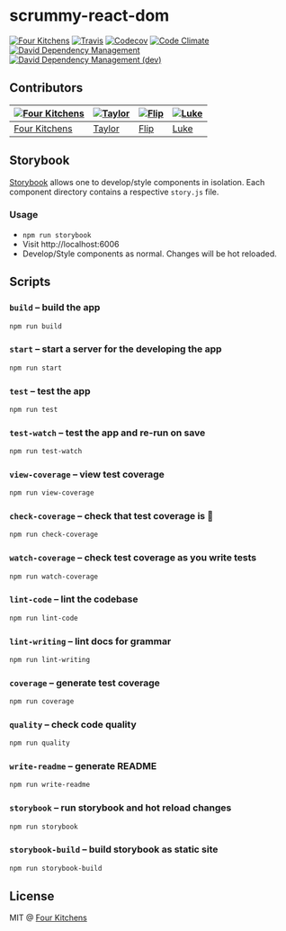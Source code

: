 # scrummy-react-dom

[![Four Kitchens](https://img.shields.io/badge/4K-Four%20Kitchens-35AA4E.svg?style=flat-square)](https://fourkitchens.com/)
[![Travis](https://img.shields.io/travis/fourkitchens/scrummy-react-dom.svg?style=flat-square)](https://travis-ci.org/fourkitchens/scrummy-react-dom/)
[![Codecov](https://img.shields.io/codecov/c/github/fourkitchens/scrummy-react-dom.svg?style=flat-square)](https://codecov.io/gh/fourkitchens/scrummy-react-dom)
[![Code Climate](https://img.shields.io/codeclimate/github/fourkitchens/scrummy-react-dom.svg?style=flat-square)](https://codeclimate.com/github/fourkitchens/scrummy-react-dom)
[![David Dependency Management](https://img.shields.io/david/fourkitchens/scrummy-react-dom.svg?style=flat-square)](https://david-dm.org/fourkitchens/scrummy-react-dom)
[![David Dependency Management (dev)](https://img.shields.io/david/dev/fourkitchens/scrummy-react-dom.svg?style=flat-square)](https://david-dm.org/dev/fourkitchens/scrummy-react-dom#info=devDependencies&view=table)

## Contributors

[![Four Kitchens](https://avatars.githubusercontent.com/u/348885?s=130)](https://github.com/fourkitchens) | [![Taylor](https://avatars.githubusercontent.com/u/1486573?s=130)](https://github.com/tsmith512) | [![Flip](https://avatars.githubusercontent.com/u/1306968?s=130)](https://github.com/flipactual) | [![Luke](https://avatars.githubusercontent.com/u/1127238?s=130)](https://github.com/infiniteluke)
--- | --- | --- | ---
[Four Kitchens](https://github.com/fourkitchens) | [Taylor](https://github.com/tsmith512) | [Flip](https://github.com/flipactual) | [Luke](https://github.com/infiniteluke)
## Storybook

[Storybook](https://github.com/kadirahq/react-storybook) allows one to develop/style components in isolation.
Each component directory contains a respective `story.js` file.

### Usage
* `npm run storybook`
* Visit http://localhost:6006
* Develop/Style components as normal. Changes will be hot reloaded.

## Scripts

### `build` – build the app

```sh
npm run build
```

### `start` – start a server for the developing the app

```sh
npm run start
```

### `test` – test the app

```sh
npm run test
```

### `test-watch` – test the app and re-run on save

```sh
npm run test-watch
```

### `view-coverage` – view test coverage

```sh
npm run view-coverage
```

### `check-coverage` – check that test coverage is :100:

```sh
npm run check-coverage
```

### `watch-coverage` – check test coverage as you write tests

```sh
npm run watch-coverage
```

### `lint-code` – lint the codebase

```sh
npm run lint-code
```

### `lint-writing` – lint docs for grammar

```sh
npm run lint-writing
```

### `coverage` – generate test coverage

```sh
npm run coverage
```

### `quality` – check code quality

```sh
npm run quality
```

### `write-readme` – generate README

```sh
npm run write-readme
```


### `storybook` – run storybook and hot reload changes

```sh
npm run storybook
```

### `storybook-build` – build storybook as static site

```sh
npm run storybook-build
```

## License

MIT @ [Four Kitchens](https://github.com/fourkitchens)
